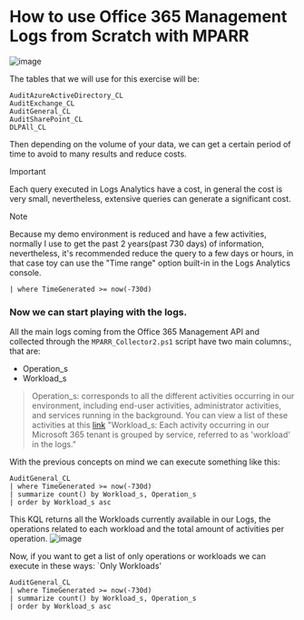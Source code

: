 # How to use Office 365 Management Logs from Scratch with MPARR

![image](https://github.com/user-attachments/assets/86c2d538-8f0e-42e3-bec3-056cbfef81eb)

The tables that we will use for this exercise will be:
```
AuditAzureActiveDirectory_CL
AuditExchange_CL
AuditGeneral_CL
AuditSharePoint_CL
DLPAll_CL
```

Then depending on the volume of your data, we can get a certain period of time to avoid to many results and reduce costs.
> [!IMPORTANT]
> Each query executed in Logs Analytics have a cost, in general the cost is very small, nevertheless, extensive queries can generate a significant cost.

> [!NOTE]
> Because my demo environment is reduced and have a few activities, normally I use to get the past 2 years(past 730 days) of information, nevertheless, it's recommended reduce the query to a few days or hours, in that case toy can use the "Time range" option built-in in the Logs Analytics console.

```KQL
| where TimeGenerated >= now(-730d)
```

### Now we can start playing with the logs.

All the main logs coming from the Office 365 Management API and collected through the `MPARR_Collector2.ps1` script have two main columns:, that are:
- Operation_s
- Workload_s

> Operation_s: corresponds to all the different activities occurring in our environment, including end-user activities, administrator activities, and services running in the background. You can view a list of these activities at this [link](https://github.com/microsoft/Microsoft-Purview-Advanced-Rich-Reports-MPARR-Collector/blob/main/Support%20Information/MPARR%20-%20List%20of%20Operations%20Collected%20separated%20by%20table%20name.xlsx)
> "Workload_s: Each activity occurring in our Microsoft 365 tenant is grouped by service, referred to as 'workload' in the logs."

With the previous concepts on mind we can execute something like this:
```KQL
AuditGeneral_CL
| where TimeGenerated >= now(-730d)
| summarize count() by Workload_s, Operation_s
| order by Workload_s asc
```
This KQL returns all the Workloads currently available in our Logs, the operations related to each workload and the total amount of activities per operation.
![image](https://github.com/user-attachments/assets/0dbfe3c1-fd22-466d-b7b7-23285576fe8c)

Now, if you want to get a list of only operations or workloads we can execute in these ways:
`Only Workloads' 
```KQL
AuditGeneral_CL
| where TimeGenerated >= now(-730d)
| summarize count() by Workload_s, Operation_s
| order by Workload_s asc
```
